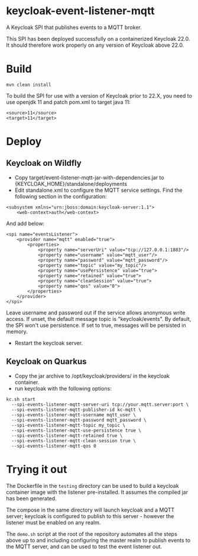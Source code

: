# keycloak-event-listener-mqtt

A Keycloak SPI that publishes events to a MQTT broker.

This SPI has been deployed successfully on a containerized Keycloak 22.0.
It should therefore work properly on any version of Keycloak above 22.0.

# Build

```
mvn clean install
```

To build the SPI for use with a version of Keycloak prior to 22.X, you need to use openjdk 11 and patch pom.xml to target java 11:

```
<source>11</source>
<target>11</target>
```

# Deploy

## Keycloak on Wildfly

* Copy target/event-listener-mqtt-jar-with-dependencies.jar to {KEYCLOAK_HOME}/standalone/deployments
* Edit standalone.xml to configure the MQTT service settings. Find the following
  section in the configuration:

```
<subsystem xmlns="urn:jboss:domain:keycloak-server:1.1">
    <web-context>auth</web-context>
```

And add below:

```
<spi name="eventsListener">
    <provider name="mqtt" enabled="true">
        <properties>
            <property name="serverUri" value="tcp://127.0.0.1:1883"/>
            <property name="username" value="mqtt_user"/>
            <property name="password" value="mqtt_password"/>
            <property name="topic" value="my_topic"/>
            <property name="usePersistence" value="true">
            <property name="retained" value="true">
            <property name="cleanSession" value="true">
            <property name="qos" value="0">
        </properties>
    </provider>
</spi>
```
Leave username and password out if the service allows anonymous write access.
If unset, the default message topic is "keycloak/events".
By default, the SPI won't use persistence. If set to true, messages will be persisted in memory.

* Restart the keycloak server.

## Keycloak on Quarkus

* Copy the jar archive to /opt/keycloak/providers/ in the keycloak container.
* run keycloak with the following options:

```
kc.sh start
  --spi-events-listener-mqtt-server-uri tcp://your.mqtt.server:port \
  --spi-events-listener-mqtt-publisher-id kc-mqtt \
  --spi-events-listener-mqtt-username mqtt_user \
  --spi-events-listener-mqtt-password mqtt_password \
  --spi-events-listener-mqtt-topic my_topic \
  --spi-events-listener-mqtt-use-persistence true \
  --spi-events-listener-mqtt-retained true \
  --spi-events-listener-mqtt-clean-session true \
  --spi-events-listener-mqtt-qos 0
```

# Trying it out

The Dockerfile in the `testing` directory can be used to build a keycloak container image
with the listener pre-installed. It assumes the compiled jar has been generated.

The compose in the same directory will launch keycloak and a MQTT server; keycloak is configured
to publish to this server - however the listener must be enabled on any realm.

The `demo.sh` script at the root of the repository automates all the steps above up to and
including configuring the master realm to publish events to the MQTT server, and can be used
to test the event listener out.